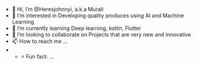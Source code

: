 - 👋 Hi, I’m @Heresjohnnyi, a.k.a Murali
- 👀 I’m interested in Developing quality produces using AI and Machine Learning 
- 🌱 I’m currently learning Deep learning, kotlin, Flutter
- 💞️ I’m looking to collaborate on Projects that are very new and innovative
- 📫 How to reach me ...
- - ⚡ Fun fact: ...

<!---
Heresjohnnyi/Heresjohnnyi is a ✨ special ✨ repository because its `README.md` (this file) appears on your GitHub profile.
You can click the Preview link to take a look at your changes.
--->
